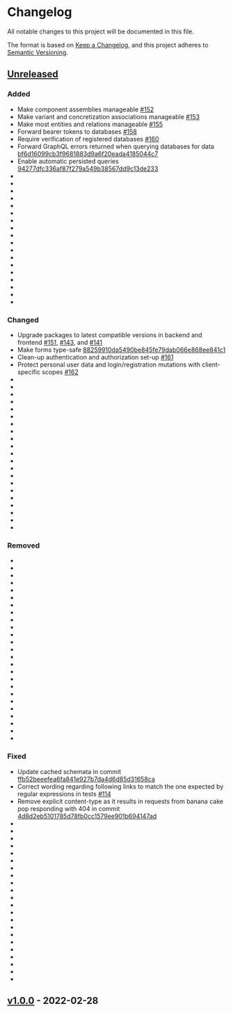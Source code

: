 # Changelog

All notable changes to this project will be documented in this file.

The format is based on [Keep a Changelog](https://keepachangelog.com/en/1.0.0/),
and this project adheres to [Semantic Versioning](https://semver.org/spec/v2.0.0.html).

## [Unreleased]

### Added

- Make component assemblies manageable [#152](https://github.com/building-envelope-data/metabase/pull/152)
- Make variant and concretization associations manageable [#153](https://github.com/building-envelope-data/metabase/pull/153)
- Make most entities and relations manageable [#155](https://github.com/building-envelope-data/metabase/pull/155)
- Forward bearer tokens to databases [#158](https://github.com/building-envelope-data/metabase/pull/158)
- Require verification of registered databases [#160](https://github.com/building-envelope-data/metabase/pull/160)
- Forward GraphQL errors returned when querying databases for data [bf6d16099cb3f9681883d9a6f20eada4185044c7](https://github.com/building-envelope-data/metabase/commit/bf6d16099cb3f9681883d9a6f20eada4185044c7)
- Enable automatic persisted queries [94277dfc336af87f279a549b38567dd9c13de233](https://github.com/building-envelope-data/metabase/commit/94277dfc336af87f279a549b38567dd9c13de233)
-
-
-
-
-
-
-
-
-
-
-
-
-
-
-
-
-
-

### Changed

- Upgrade packages to latest compatible versions in backend and frontend [#151](https://github.com/building-envelope-data/metabase/pull/151), [#143](https://github.com/building-envelope-data/metabase/pull/143), and [#141](https://github.com/building-envelope-data/metabase/pull/141)
- Make forms type-safe [88259910da5490be845fe79dab066e868ee841c1](https://github.com/building-envelope-data/metabase/commit/88259910da5490be845fe79dab066e868ee841c1)
- Clean-up authentication and authorization set-up [#161](https://github.com/building-envelope-data/metabase/pull/161)
- Protect personal user data and login/registration mutations with client-specific scopes [#162](https://github.com/building-envelope-data/metabase/pull/162)
-
-
-
-
-
-
-
-
-
-
-
-
-
-
-
-
-
-
-
-
-

### Removed

-
-
-
-
-
-
-
-
-
-
-
-
-
-
-
-
-
-
-
-
-
-
-
-
-

### Fixed

- Update cached schemata in commit [ffb52beeefea6fa841e927b7da4d6d85d31658ca](https://github.com/building-envelope-data/metabase/commit/ffb52beeefea6fa841e927b7da4d6d85d31658ca)
- Correct wording regarding following links to match the one expected by regular expressions in tests [#114](https://github.com/building-envelope-data/metabase/pull/114)
- Remove explicit content-type as it results in requests from banana cake pop responding with 404 in commit [4d8d2eb5101785d78fb0cc1579ee901b694147ad](https://github.com/building-envelope-data/metabase/commit/4d8d2eb5101785d78fb0cc1579ee901b694147ad)
-
-
-
-
-
-
-
-
-
-
-
-
-
-
-
-
-
-
-
-
-
-

## [v1.0.0] - 2022-02-28

[Unreleased]: https://github.com/building-envelope-data/metabase/compare/v1.0.0...HEAD

[v1.0.0]: https://github.com/building-envelope-data/metabase/compare/5e4c6579bc7b596502c0bc9318cf24435bed2c80...v1.0.0
